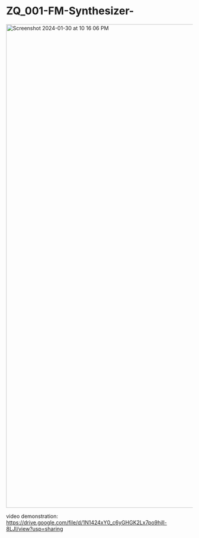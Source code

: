 # ZQ_001-FM-Synthesizer-
<img width="1303" alt="Screenshot 2024-01-30 at 10 16 06 PM" src="https://github.com/ziqingg2/ZQFM/assets/80551600/580954c1-20fc-4ae5-9158-b07a40402e91">

video demonstration: https://drive.google.com/file/d/1N1424xY0_c6yGHGK2Lx7po9hjll-8LJl/view?usp=sharing
